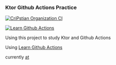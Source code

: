 ### Ktor Github Actions Practice

[![CriPstian Organization CI](https://github.com/CriPstian/ktor-github-actions-practice/actions/workflows/cripstian-organization-ci.yml/badge.svg)](https://github.com/CriPstian/ktor-github-actions-practice/actions/workflows/cripstian-organization-ci.yml)

[![Learn Github Actions](https://github.com/CriPstian/ktor-github-actions-practice/actions/workflows/learn-github-actions.yml/badge.svg)](https://github.com/CriPstian/ktor-github-actions-practice/actions/workflows/learn-github-actions.yml)

Using this project to study Ktor and Github Actions

Using [Learn Github Actions](https://docs.github.com/en/actions/learn-github-actions)

currently [at](https://docs.github.com/en/actions/learn-github-actions/sharing-workflows-with-your-organization)
